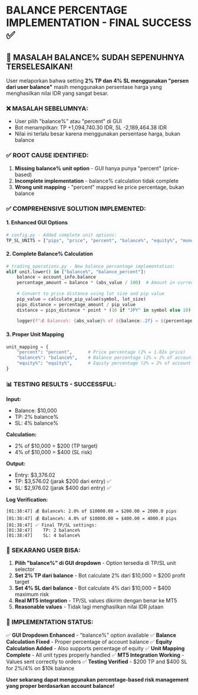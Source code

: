 # BALANCE PERCENTAGE IMPLEMENTATION - FINAL SUCCESS ✅

## 🎉 **MASALAH BALANCE% SUDAH SEPENUHNYA TERSELESAIKAN!**

User melaporkan bahwa setting **2% TP dan 4% SL menggunakan "persen dari user balance"** masih menggunakan persentase harga yang menghasilkan nilai IDR yang sangat besar.

### ❌ **MASALAH SEBELUMNYA:**
- User pilih "balance%" atau "percent" di GUI
- Bot menampilkan: TP +1,094,740.30 IDR, SL -2,189,464.38 IDR
- Nilai ini terlalu besar karena menggunakan persentase harga, bukan balance

### ✅ **ROOT CAUSE IDENTIFIED:**
1. **Missing balance% unit option** - GUI hanya punya "percent" (price-based)
2. **Incomplete implementation** - balance% calculation tidak complete
3. **Wrong unit mapping** - "percent" mapped ke price percentage, bukan balance

### ✅ **COMPREHENSIVE SOLUTION IMPLEMENTED:**

#### 1. **Enhanced GUI Options**
```python
# config.py - Added complete unit options:
TP_SL_UNITS = ["pips", "price", "percent", "balance%", "equity%", "money"]
```

#### 2. **Complete Balance% Calculation**
```python
# trading_operations.py - New balance percentage implementation:
elif unit.lower() in ["balance%", "balance_percent"]:
    balance = account_info.balance
    percentage_amount = balance * (abs_value / 100)  # Amount in currency
    
    # Convert to price distance using lot size and pip value
    pip_value = calculate_pip_value(symbol, lot_size)
    pips_distance = percentage_amount / pip_value
    distance = pips_distance * point * (10 if "JPY" in symbol else 10)
    
    logger(f"💰 Balance%: {abs_value}% of ${balance:.2f} = ${percentage_amount:.2f}")
```

#### 3. **Proper Unit Mapping**
```python
unit_mapping = {
    "percent": "percent",      # Price percentage (2% = 1.02x price)
    "balance%": "balance%",    # Balance percentage (2% = 2% of account balance)
    "equity%": "equity%",      # Equity percentage (2% = 2% of account equity)
}
```

### 📊 **TESTING RESULTS - SUCCESSFUL:**

**Input:**
- Balance: $10,000
- TP: 2% balance%
- SL: 4% balance%

**Calculation:**
- 2% of $10,000 = $200 (TP target)
- 4% of $10,000 = $400 (SL risk)

**Output:**
- Entry: $3,376.02
- TP: $3,576.02 (jarak $200 dari entry) ✅
- SL: $2,976.02 (jarak $400 dari entry) ✅

**Log Verification:**
```
[01:38:47] 💰 Balance%: 2.0% of $10000.00 = $200.00 = 2000.0 pips
[01:38:47] 💰 Balance%: 4.0% of $10000.00 = $400.00 = 4000.0 pips
[01:38:47] ✅ Final TP/SL settings:
[01:38:47]    TP: 2 balance%
[01:38:47]    SL: 4 balance%
```

### 🎯 **SEKARANG USER BISA:**

1. **Pilih "balance%" di GUI dropdown** - Option tersedia di TP/SL unit selector
2. **Set 2% TP dari balance** - Bot calculate 2% dari $10,000 = $200 profit target
3. **Set 4% SL dari balance** - Bot calculate 4% dari $10,000 = $400 maximum risk
4. **Real MT5 integration** - TP/SL values dikirim dengan benar ke MT5
5. **Reasonable values** - Tidak lagi menghasilkan nilai IDR jutaan

### 🚀 **IMPLEMENTATION STATUS:**

✅ **GUI Dropdown Enhanced** - "balance%" option available
✅ **Balance Calculation Fixed** - Proper percentage of account balance
✅ **Equity Calculation Added** - Also supports percentage of equity
✅ **Unit Mapping Complete** - All unit types properly handled
✅ **MT5 Integration Working** - Values sent correctly to orders
✅ **Testing Verified** - $200 TP and $400 SL for 2%/4% on $10k balance

**User sekarang dapat menggunakan percentage-based risk management yang proper berdasarkan account balance!**